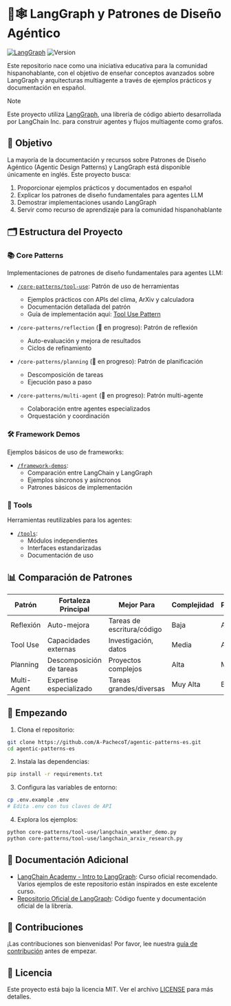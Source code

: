 # 🤖🕸️ LangGraph y Patrones de Diseño Agéntico

[![LangGraph](https://img.shields.io/badge/LangGraph-Repo-blue)](https://github.com/langchain-ai/langgraph)
![Version](https://img.shields.io/pypi/v/langgraph)

Este repositorio nace como una iniciativa educativa para la comunidad hispanohablante, con el objetivo de enseñar conceptos avanzados sobre LangGraph y arquitecturas multiagente a través de ejemplos prácticos y documentación en español.

> [!NOTE]
> Este proyecto utiliza [LangGraph](https://github.com/langchain-ai/langgraph), una librería de código abierto desarrollada por LangChain Inc. para construir agentes y flujos multiagente como grafos.

## 🎯 Objetivo

La mayoría de la documentación y recursos sobre Patrones de Diseño Agéntico (Agentic Design Patterns) y LangGraph está disponible únicamente en inglés. Este proyecto busca:

1. Proporcionar ejemplos prácticos y documentados en español
2. Explicar los patrones de diseño fundamentales para agentes LLM
3. Demostrar implementaciones usando LangGraph
4. Servir como recurso de aprendizaje para la comunidad hispanohablante

## 🗂️ Estructura del Proyecto

### 📚 Core Patterns
Implementaciones de patrones de diseño fundamentales para agentes LLM:

- [`/core-patterns/tool-use`](./core-patterns/tool-use/): Patrón de uso de herramientas
  - Ejemplos prácticos con APIs del clima, ArXiv y calculadora
  - Documentación detallada del patrón
  - Guía de implementación aquí: [Tool Use Pattern](./core-patterns/tool-use/README.md)

- `/core-patterns/reflection` (🚧 en progreso): Patrón de reflexión
  - Auto-evaluación y mejora de resultados
  - Ciclos de refinamiento
  
- `/core-patterns/planning` (🚧 en progreso): Patrón de planificación
  - Descomposición de tareas
  - Ejecución paso a paso
  
- `/core-patterns/multi-agent` (🚧 en progreso): Patrón multi-agente
  - Colaboración entre agentes especializados
  - Orquestación y coordinación

### 🛠️ Framework Demos
Ejemplos básicos de uso de frameworks:

- [`/framework-demos`](./framework-demos/): 
  - Comparación entre LangChain y LangGraph
  - Ejemplos síncronos y asíncronos
  - Patrones básicos de implementación

### 🔧 Tools
Herramientas reutilizables para los agentes:

- [`/tools`](./tools/):
  - Módulos independientes
  - Interfaces estandarizadas
  - Documentación de uso

## 📊 Comparación de Patrones

| Patrón | Fortaleza Principal | Mejor Para | Complejidad | Predictibilidad |
|---------|-------------|-----------|------------|----------------|
| Reflexión | Auto-mejora | Tareas de escritura/código | Baja | Alta |
| Tool Use | Capacidades externas | Investigación, datos | Media | Alta |
| Planning | Descomposición de tareas | Proyectos complejos | Alta | Media |
| Multi-Agent | Expertise especializado | Tareas grandes/diversas | Muy Alta | Baja |

## 🚀 Empezando

1. Clona el repositorio:
```bash
git clone https://github.com/A-PachecoT/agentic-patterns-es.git
cd agentic-patterns-es
```

2. Instala las dependencias:
```bash
pip install -r requirements.txt
```

3. Configura las variables de entorno:
```bash
cp .env.example .env
# Edita .env con tus claves de API
```

4. Explora los ejemplos:
```bash
python core-patterns/tool-use/langchain_weather_demo.py
python core-patterns/tool-use/langchain_arxiv_research.py
```

## 📖 Documentación Adicional

- [LangChain Academy - Intro to LangGraph](https://academy.langchain.com/courses/intro-to-langgraph): Curso oficial recomendado. Varios ejemplos de este repositorio están inspirados en este excelente curso.
- [Repositorio Oficial de LangGraph](https://github.com/langchain-ai/langgraph): Código fuente y documentación oficial de la librería.

## 🤝 Contribuciones

¡Las contribuciones son bienvenidas! Por favor, lee nuestra [guía de contribución](./CONTRIBUTING.md) antes de empezar.

## 📜 Licencia

Este proyecto está bajo la licencia MIT. Ver el archivo [LICENSE](./LICENSE) para más detalles.